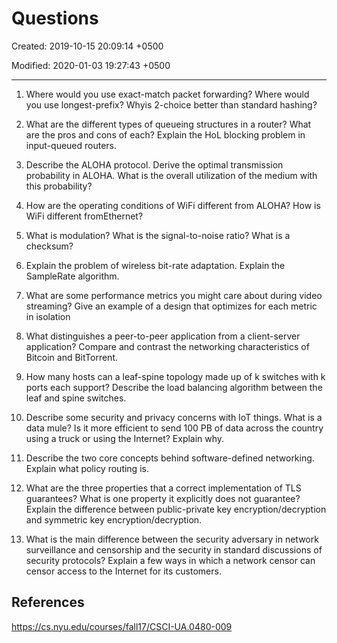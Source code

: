 # Questions

Created: 2019-10-15 20:09:14 +0500

Modified: 2020-01-03 19:27:43 +0500

---

1.  Where would you use exact-match packet forwarding? Where would you use longest-prefix? Whyis 2-choice better than standard hashing?

2.  What are the different types of queueing structures in a router? What are the pros and cons of each? Explain the HoL blocking problem in input-queued routers.

3.  Describe the ALOHA protocol. Derive the optimal transmission probability in ALOHA. What is the overall utilization of the medium with this probability?

4.  How are the operating conditions of WiFi different from ALOHA? How is WiFi different fromEthernet?

5.  What is modulation? What is the signal-to-noise ratio? What is a checksum?

6.  Explain the problem of wireless bit-rate adaptation. Explain the SampleRate algorithm.

7.  What are some performance metrics you might care about during video streaming? Give an example of a design that optimizes for each metric in isolation

8.  What distinguishes a peer-to-peer application from a client-server application? Compare and contrast the networking characteristics of Bitcoin and BitTorrent.

9.  How many hosts can a leaf-spine topology made up of k switches with k ports each support? Describe the load balancing algorithm between the leaf and spine switches.

10. Describe some security and privacy concerns with IoT things. What is a data mule? Is it more efficient to send 100 PB of data across the country using a truck or using the Internet? Explain why.

11. Describe the two core concepts behind software-defined networking. Explain what policy routing is.

12. What are the three properties that a correct implementation of TLS guarantees? What is one property it explicitly does not guarantee? Explain the difference between public-private key encryption/decryption and symmetric key encryption/decryption.

13. What is the main difference between the security adversary in network surveillance and censorship and the security in standard discussions of security protocols? Explain a few ways in which a network censor can censor access to the Internet for its customers.
## References

<https://cs.nyu.edu/courses/fall17/CSCI-UA.0480-009>
